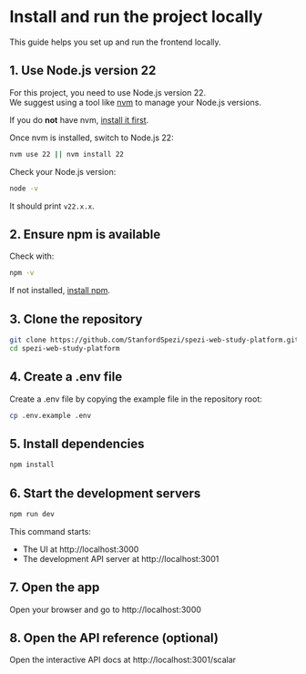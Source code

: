 <!--

This source file is part of the Stanford Biodesign Digital Health Spezi Web Study Platform open-source project

SPDX-FileCopyrightText: 2025 Stanford University and the project authors (see CONTRIBUTORS.md)

SPDX-License-Identifier: MIT

-->

# Install and run the project locally

This guide helps you set up and run the frontend locally.

## 1. Use Node.js version 22

For this project, you need to use Node.js version 22.  
We suggest using a tool like [nvm](https://github.com/nvm-sh/nvm) to manage your Node.js versions.

If you do **not** have nvm, [install it first](https://github.com/nvm-sh/nvm#installing-and-updating).

Once nvm is installed, switch to Node.js 22:

```bash
nvm use 22 || nvm install 22
```

Check your Node.js version:

```bash
node -v
```

It should print `v22.x.x`.

## 2. Ensure npm is available

Check with:

```bash
npm -v
```

If not installed, [install npm](https://docs.npmjs.com/downloading-and-installing-node-js-and-npm).

## 3. Clone the repository

```bash
git clone https://github.com/StanfordSpezi/spezi-web-study-platform.git
cd spezi-web-study-platform
```

## 4. Create a .env file

Create a .env file by copying the example file in the repository root:

```bash
cp .env.example .env
```

## 5. Install dependencies

```bash
npm install
```

## 6. Start the development servers

```bash
npm run dev
```

This command starts:

- The UI at http://localhost:3000
- The development API server at http://localhost:3001

## 7. Open the app

Open your browser and go to http://localhost:3000

## 8. Open the API reference (optional)

Open the interactive API docs at http://localhost:3001/scalar
